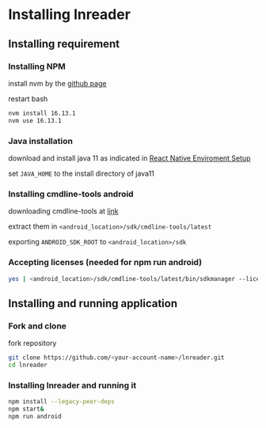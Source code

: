 # Installing lnreader

## Installing requirement
### Installing NPM
install nvm by the [github page](https://github.com/nvm-sh/nvm)

restart bash

```bash
nvm install 16.13.1
nvm use 16.13.1
```


### Java installation
download and install java 11 as indicated in [React Native Enviroment Setup](https://reactnative.dev/docs/environment-setup)

set `JAVA_HOME` to the install directory of java11


### Installing cmdline-tools android
downloading cmdline-tools at [link](https://developer.android.com/studio/)

extract them in `<android_location>/sdk/cmdline-tools/latest`

exporting `ANDROID_SDK_ROOT` to `<android_location>/sdk`


### Accepting licenses (needed for npm run android)
```bash
yes | <android_location>/sdk/cmdline-tools/latest/bin/sdkmanager --licenses
```


## Installing and running application
### Fork and clone
fork repository
```bash
git clone https://github.com/<your-account-name>/lnreader.git
cd lnreader
```


### Installing lnreader and running it
```bash
npm install --legacy-peer-deps
npm start&
npm run android
```

